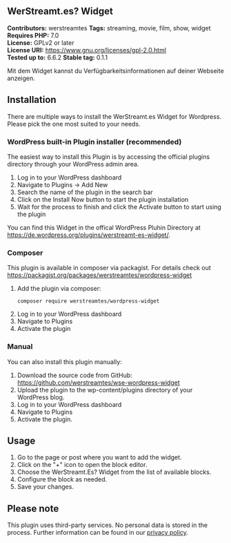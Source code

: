 ## WerStreamt.es? Widget

**Contributors:** werstreamtes
**Tags:** streaming, movie, film, show, widget
**Requires PHP:** 7.0  
**License:** GPLv2 or later   
**License URI:** https://www.gnu.org/licenses/gpl-2.0.html  
**Tested up to:** 6.6.2
**Stable tag:** 0.1.1

Mit dem Widget kannst du Verfügbarkeitsinformationen auf deiner Webseite anzeigen.

## Installation

There are multiple ways to install the WerStreamt.es Widget for Wordpress. Please pick the one most suited to your needs.

### WordPress built-in Plugin installer (recommended)

The easiest way to install this Plugin is by accessing the official plugins directory through your WordPress admin area.

1. Log in to your WordPress dashboard
2. Navigate to Plugins -> Add New
3. Search the name of the plugin in the search bar
4. Click on the Install Now button to start the plugin installation
5. Wait for the process to finish and click the Activate button to start using the plugin

You can find this Widget in the offical WordPress Pluhin Directory at https://de.wordpress.org/plugins/werstreamt-es-widget/.

### Composer

This plugin is available in composer via packagist. For details check out https://packagist.org/packages/werstreamtes/wordpress-widget

1. Add the plugin via composer:
    ```
    composer require werstreamtes/wordpress-widget
    ```
2. Log in to your WordPress dashboard
3. Navigate to Plugins
4. Activate the plugin

### Manual

You can also install this plugin manually:

1. Download the source code from GitHub: https://github.com/werstreamtes/wse-wordpress-widget
2. Upload the plugin to the wp-content/plugins directory of your WordPress blog.
3. Log in to your WordPress dashboard
4. Navigate to Plugins
5. Activate the plugin.

## Usage

1. Go to the page or post where you want to add the widget.
2. Click on the "+" icon to open the block editor.
3. Choose the WerStreamt.Es? Widget from the list of available blocks.
4. Configure the block as needed.
5. Save your changes.

## Please note
This plugin uses third-party services. No personal data is stored in the process. Further information can be found in our [privacy policy](https://www.werstreamt.es/kontakt/datenschutz/).
